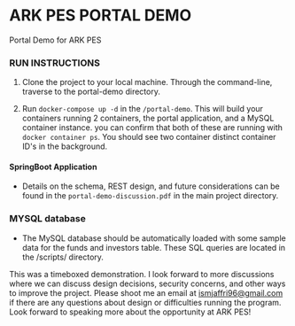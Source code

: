 # ARK PES PORTAL DEMO
Portal Demo for ARK PES

### RUN INSTRUCTIONS

1. Clone the project to your local machine. Through the command-line, traverse to the portal-demo directory.

2. Run ```docker-compose up -d``` in the ```/portal-demo```. This will build your containers running 2 containers, the portal application, and a MySQL container instance. you can confirm that both of these are running with ```docker container ps```. You should see two container distinct container ID's in the background.

#### SpringBoot Application
- Details on the schema, REST design, and future considerations can be found in the ```portal-demo-discussion.pdf``` in the main project directory.

### MYSQL database
- The MySQL database should be automatically loaded with some sample data for the funds and investors table. These SQL queries are located in the /scripts/ directory.

This was a timeboxed demonstration. I look forward to more discussions where we can discuss design decisions, security concerns, and other ways to improve the project. Please shoot me an email at ismjaffri96@gmail.com if there are any questions about design or difficulties running the program. Look forward to speaking more about the opportunity at ARK PES!
